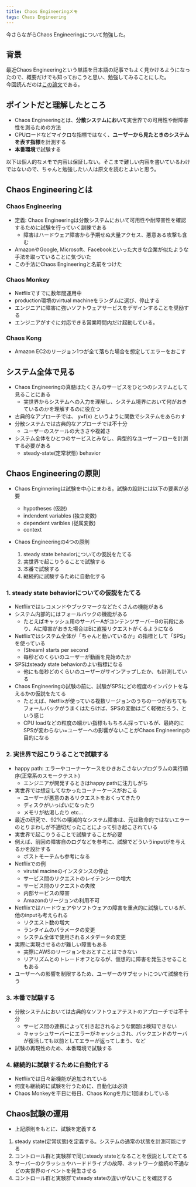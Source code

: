 ```yaml
---
title: Chaos Engineeringメモ
tags: Chaos Engineering
---
```


今さらながらChaos Engineeringについて勉強した。<!--more-->

## 背景
最近Chaos Engineeringという単語を日本語の記事でもよく見かけるようになったので、概要だけでも知っておこうと思い、勉強してみることにした。  
今回読んだのは[この論文](https://arxiv.org/abs/1702.05843)である。  

## ポイントだと理解したところ
- Chaos Engineeringとは、**分散システムにおいて**実世界での可用性や耐障害性を測るための方法
- CPUロードなどマイクロな指標ではなく、**ユーザーから見たときのシステムを表す指標**を計測する
- **本番環境**で試験する
  
  
以下は個人的なメモで内容は保証しない。そこまで難しい内容を書いているわけではないので、ちゃんと勉強したい人は原文を読むとよいと思う。

## Chaos Engineeringとは

### Chaos Engineering
- 定義: Chaos Engineeringは分散システムにおいて可用性や耐障害性を確認するために試験を行っていく訓練である
  - 障害はハードウェア障害から予期せぬ大量アクセス、悪意ある攻撃も含む
- AmazonやGoogle, Microsoft、Facebookといった大きな企業が似たような手法を取っていることに気づいた
- この手法にChaos Engineeringと名前をつけた

### Chaos Monkey
- Netflixですでに数年間運用中
- production環境のvirtual machineをランダムに選び、停止する
- エンジニアに障害に強いソフトウェアサービスをデザインすることを奨励する
- エンジニアがすぐに対応できる営業時間内だけ起動している。

### Chaos Kong
- Amazon EC2のリージョン1つが全て落ちた場合を想定してエラーをおこす

## システム全体で見る
- Chaos Engineeringの真髄はたくさんのサービスをひとつのシステムとして見ることにある
  - 実世界からシステムへの入力を理解し、システム境界において何がおきているのかを理解するのに役立つ
- 古典的なアプローチでは、 y=f(x) というように関数でシステムをあらわす
- 分散システムでは古典的なアプローチでは不十分
  - ユーザーのスケールの大きさや複雑さ
- システム全体をひとつのサービスとみなし、典型的なユーザーフローを計測する必要がある
  - steady-state(定常状態) behavior

## Chaos Engineeringの原則
- Chaos Enginneringは試験を中心にまわる。試験の設計には以下の要素が必要
  - hypotheses (仮説)
  - indendent variables (独立変数)
  - dependent varibles (従属変数)
  - context
  
- Chaos Engineeringの4つの原則
  1. steady state behaviorについての仮説をたてる
  2. 実世界で起こりうることで試験する
  3. 本番で試験する
  4. 継続的に試験するために自動化する
  
### 1. steady state behaviorについての仮説をたてる
- Netflixではレコメンドやブックマークなどたくさんの機能がある
- システム内部的にはフォールバックの機能がある
  - たとえばキャッシュ用のサーバーAがコンテンツサーバーBの前段にあり、Aに障害がおきた場合はBに直接リクエストがくるようになる
- Netflixではシステム全体が「ちゃんと動いているか」の指標として「SPS」を使っている
  - (Stream) starts per second
  - 毎秒どのくらいのユーザーが動画を見始めたか
- SPSはsteady state behaviorのよい指標になる
  - 他にも毎秒どのくらいのユーザーがサインアップしたか、も計測している
- Chaos Engineeringの試験の前に、試験がSPSにどの程度のインパクトを与えるかの仮説をたてる
  - たとえば、Netflixが使っている複数リージョンのうちの一つがおちてもフォールバックがうまくはたらけば、SPSの変動はごく軽微だろう、という感じ
  - CPU loadなどの粒度の細かい指標ももちろん採っているが、最終的にSPSが変わらない=ユーザーへの影響がないことがChaos Engineeringの目的になる

### 2. 実世界で起こりうることで試験する
- happy path: エラーやコーナーケースをひきおこさないプログラムの実行順序(正常系のスモークテスト)
  - エンジニアが開発するときはhappy pathに注力しがち
- 実世界では想定してなかったコーナーケースがおこる
  - ユーザーが悪意のあるリクエストをおくってきたり
  - ディスクがいっぱいになったり
  - メモリが枯渇したり etc...
- 最近の研究で、92%の壊滅的なシステム障害は、元は致命的ではないエラーのとりまわしが不適切だったことによって引き起こされている
- 実世界で起こりうることで試験することが必要
- 例えば、前回の障害自のログなどを参考に、試験でどういうinputがを与えるかを設計する
  - ポストモーテムも参考になる
- Netflixでの例
  - virutal macineのインスタンスの停止
  - サービス間のリクエストのレイテンシーの増大
  - サービス間のリクエストの失敗
  - 内部サービスの障害
  - Amazonのリージョンの利用不可
- Netflixではハードウェアやソフトウェアの障害を重点的に試験しているが、他のinputも考えられる
  - リクエスト数の増大
  - ランタイムのパラメータの変更
  - システム全体で使用されるメタデータの変更
- 実際に実現させるのが難しい障害もある
  - 実際にAWSのリージョンをおとすことはできない
  - リアリズムとのトレードオフとなるが、仮想的に障害を発生させることもある
- ユーザーへの影響を制限するため、ユーザーのサブセットについて試験を行う

### 3. 本番で試験する
- 分散システムにおいては古典的なソフトウェアテストのアプローチでは不十分
  - サービス間の連携によって引き起されるような問題は検知できない
  - キャッシュサーバーにエラーがキャッシュされ、バックエンドのサーバが復活しても以前としてエラーが返ってしまう、など
- 試験の再現性のため、本番環境で試験する

### 4. 継続的に試験するために自動化する
- Netflixでは日々新機能が追加されている
- 何度も継続的に試験を行うために、自動化は必須
- Chaos Monkeyを平日に毎日、Chaos Kongを月に1回まわしている

## Chaos試験の運用
- 上記原則をもとに、試験を定義する

1. steady state(定常状態)を定義する。システムの通常の状態を計測可能にする
2. コントロール群と実験群で同じsteady stateとなることを仮説としてたてる
3. サーバーのクラッシュやハードドライブの故障、ネットワーク接続の不通などの実世界のイベントを発生させる
4. コントロール群と実験群でsteady stateの違いがないことを確認する
